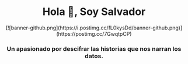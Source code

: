 <div id="header" align="center">
  <h1 align="center"> Hola 👋, Soy Salvador </h1>
[![banner-github.png](https://i.postimg.cc/fL0kysDd/banner-github.png)](https://postimg.cc/7GwqtpCP)
  <h3 align="center"> Un apasionado por descifrar las historias que nos narran los datos. 





